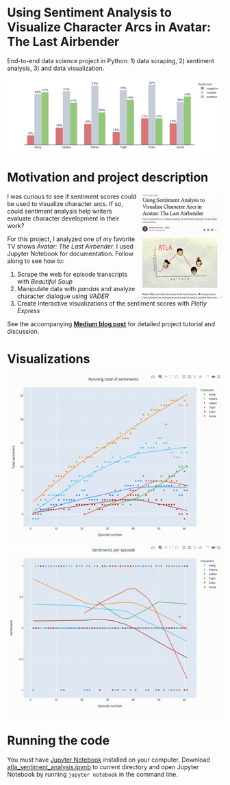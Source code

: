 # Using Sentiment Analysis to Visualize Character Arcs in Avatar: The Last Airbender
End-to-end data science project in Python: 1) data scraping, 2) sentiment analysis, 3) and data visualization.

<img src="media/atla_bar_chart.png" width = 800>


# Motivation and project description
[<img src="media/medium_article.gif" align="right" width = 200>](https://medium.com/data-comet/atla-sentiment-analysis-43f26edddad2)
I was curious to see if sentiment scores could be used to visualize character arcs. If so, could sentiment analysis help writers evaluate character development in their work?

For this project, I analyzed one of my favorite TV shows *Avatar: The Last Airbender.* I used Jupyter Notebook for documentation. Follow along to see how to:
1) Scrape the web for episode transcripts with *Beautiful Soup*
2) Manipulate data with *pandas* and analyze character dialogue using *VADER*
3) Create interactive visualizations of the sentiment scores with *Plotly Express*

See the accompanying [**Medium blog post**](https://medium.com/data-comet/atla-sentiment-analysis-43f26edddad2) for detailed project tutorial and discussion.


# Visualizations

[<img src="media/atla_running_total_of_sentiment.gif" width = 500>](https://chart-studio.plotly.com/~ritakalach/4/#/)
[<img src="media/atla_sentiment_per_episode.gif" width = 500>](https://chart-studio.plotly.com/~ritakalach/2/#/)


# Running the code
You must have [Jupyter Notebook](https://jupyter.readthedocs.io/en/latest/install.html) installed on your computer. Download [atla_sentiment_analysis.ipynb](atla_sentiment_analysis.ipynb) to current directory and open Jupyter Notebook by running `jupyter notebook` in the command line.
